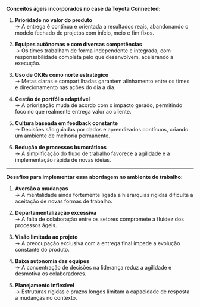**Conceitos ágeis incorporados no case da Toyota Connected:**

1. **Prioridade no valor do produto**  
    → A entrega é contínua e orientada a resultados reais, abandonando o modelo fechado de projetos com início, meio e fim fixos.
    
2. **Equipes autônomas e com diversas competências**  
    → Os times trabalham de forma independente e integrada, com responsabilidade completa pelo que desenvolvem, acelerando a execução.
    
3. **Uso de OKRs como norte estratégico**  
    → Metas claras e compartilhadas garantem alinhamento entre os times e direcionamento nas ações do dia a dia.
    
4. **Gestão de portfólio adaptável**  
    → A priorização muda de acordo com o impacto gerado, permitindo foco no que realmente entrega valor ao cliente.
    
5. **Cultura baseada em feedback constante**  
    → Decisões são guiadas por dados e aprendizados contínuos, criando um ambiente de melhoria permanente.
    
6. **Redução de processos burocráticos**  
    → A simplificação do fluxo de trabalho favorece a agilidade e a implementação rápida de novas ideias.

---

**Desafios para implementar essa abordagem no ambiente de trabalho:**

1. **Aversão a mudanças**  
    → A mentalidade ainda fortemente ligada a hierarquias rígidas dificulta a aceitação de novas formas de trabalho.
    
2. **Departamentalização excessiva**  
    → A falta de colaboração entre os setores compromete a fluidez dos processos ágeis.
    
3. **Visão limitada ao projeto**  
    → A preocupação exclusiva com a entrega final impede a evolução constante do produto.
    
4. **Baixa autonomia das equipes**  
    → A concentração de decisões na liderança reduz a agilidade e desmotiva os colaboradores.
    
5. **Planejamento inflexível**  
    → Estruturas rígidas e prazos longos limitam a capacidade de resposta a mudanças no contexto.